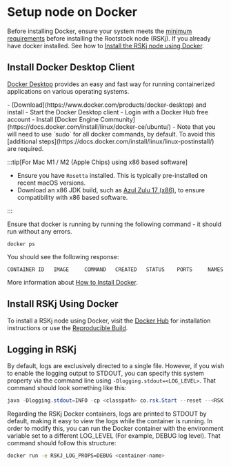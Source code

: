 # Setup node on Docker

Before installing Docker, ensure your system meets the [minimum requirements](/node-operators/setup/requirements/) before installing the Rootstock node (RSKj).
If you already have docker installed. See how to [Install the RSKj node using Docker](#install-rskj-using-docker).

## Install Docker Desktop Client

[Docker Desktop](https://www.docker.com/products/docker-desktop/) provides an easy and fast way for running containerized applications on various operating systems.


<Tabs>
  <TabItem value="mac" label="Mac OSX, Windows" default>
    - [Download](https://www.docker.com/products/docker-desktop) and install
    - Start the Docker Desktop client
    - Login with a Docker Hub free account
  </TabItem>
  <TabItem value="linux" label="Linux">
   - Install [Docker Engine Community](https://docs.docker.com/install/linux/docker-ce/ubuntu/)
   - Note that you will need to use `sudo` for all docker commands, by default. To avoid this [additional steps](https://docs.docker.com/install/linux/linux-postinstall/) are required.
  </TabItem>
</Tabs>

:::tip[For Mac M1 / M2 (Apple Chips) using x86 based software]

- Ensure you have `Rosetta` installed. This is typically pre-installed on recent macOS versions.
- Download an x86 JDK build, such as [Azul Zulu 17 (x86)](https://www.azul.com/downloads/?version=java-17-lts&os=macos&package=jdk#zulu), to ensure compatibility with x86 based software.

:::

Ensure that docker is running by running the following command - it should run without any errors.

```shell
docker ps
```

You should see the following response:

```text
CONTAINER ID   IMAGE     COMMAND   CREATED   STATUS    PORTS     NAMES
```

More information about [How to Install Docker](https://docs.docker.com/install/).

## Install RSKj Using Docker

To install a RSKj node using Docker, visit the [Docker Hub](https://hub.docker.com/r/rsksmart/rskj) for installation instructions or use the [Reproducible Build](/node-operators/setup/reproducible-build).

## Logging in RSKj

By default, logs are exclusively directed to a single file. However, if you wish to enable the logging output to STDOUT, you can specify this system property via the command line using `-Dlogging.stdout=<LOG_LEVEL>`. That command should look something like this:

```java
java -Dlogging.stdout=INFO -cp <classpath> co.rsk.Start --reset --<RSK network>
```

Regarding the RSKj Docker containers, logs are printed to STDOUT by default, making it easy to view the logs while the container is running. In order to modify this, you can run the Docker container with the environment variable set to a different LOG_LEVEL (For example, DEBUG log level). That command should follow this structure:

```bash
docker run -e RSKJ_LOG_PROPS=DEBUG <container-name>
```
